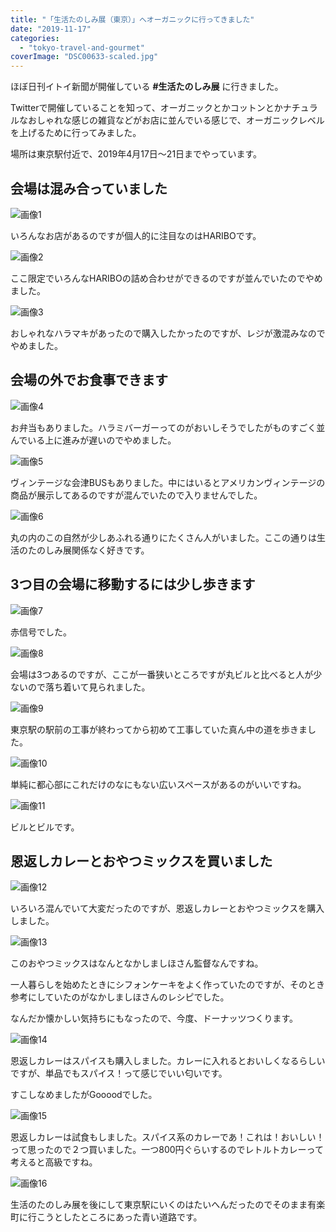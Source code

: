 ```yaml
---
title: "「生活たのしみ展（東京）」へオーガニックに行ってきました"
date: "2019-11-17"
categories: 
  - "tokyo-travel-and-gourmet"
coverImage: "DSC00633-scaled.jpg"
---
```


ほぼ日刊イトイ新聞が開催している **#生活たのしみ展** に行きました。

Twitterで開催していることを知って、オーガニックとかコットンとかナチュラルなおしゃれな感じの雑貨などがお店に並んでいる感じで、オーガニックレベルを上げるために行ってみました。

場所は東京駅付近で、2019年4月17日～21日までやっています。

## 会場は混み合っていました

![画像1](images/picture_pc_07c2690bf3be5d21d195d3e71a69f282.jpg)

いろんなお店があるのですが個人的に注目なのはHARIBOです。

![画像2](images/picture_pc_ee06b3dc733a47e45b04269f59782eaa.jpg)

ここ限定でいろんなHARIBOの詰め合わせができるのですが並んでいたのでやめました。

![画像3](images/picture_pc_ef24675f94e21c467b11c18274ea06f3.jpg)

おしゃれなハラマキがあったので購入したかったのですが、レジが激混みなのでやめました。

## 会場の外でお食事できます

![画像4](images/picture_pc_58c5afb2f7518448346ac51c49fb8dbe.jpg)

お弁当もありました。ハラミバーガーってのがおいしそうでしたがものすごく並んでいる上に進みが遅いのでやめました。

![画像5](images/picture_pc_a079de419b630453d6d9bab7011ae31c.jpg)

ヴィンテージな会津BUSもありました。中にはいるとアメリカンヴィンテージの商品が展示してあるのですが混んでいたので入りませんでした。

![画像6](images/picture_pc_574dc47c51c9c4a1478eef5011e4fe0f.jpg)

丸の内のこの自然が少しあふれる通りにたくさん人がいました。ここの通りは生活のたのしみ展関係なく好きです。

## 3つ目の会場に移動するには少し歩きます

![画像7](images/picture_pc_a556437f886ee1303eabd1e87be27fe8.jpg)

赤信号でした。

![画像8](images/picture_pc_2b269bd078dc0902ba915aa1a0d78d85.jpg)

会場は3つあるのですが、ここが一番狭いところですが丸ビルと比べると人が少ないので落ち着いて見られました。

![画像9](images/picture_pc_1faddd3fbd2f217d6e815b133b0ac69d.jpg)

東京駅の駅前の工事が終わってから初めて工事していた真ん中の道を歩きました。

![画像10](images/picture_pc_ac8b220449b309c9eb2ef5fd8fd3d7b2.jpg)

単純に都心部にこれだけのなにもない広いスペースがあるのがいいですね。

![画像11](images/picture_pc_820c2742a0589b70b8b2df28c915282b.jpg)

ビルとビルです。

## 恩返しカレーとおやつミックスを買いました

![画像12](images/picture_pc_da07b991c4ae635ff7d024b4af769709.jpg)

いろいろ混んでいて大変だったのですが、恩返しカレーとおやつミックスを購入しました。

![画像13](images/picture_pc_61d75463a31ad933c1ce7ed97810a1aa.jpg)

このおやつミックスはなんとなかしましほさん監督なんですね。

一人暮らしを始めたときにシフォンケーキをよく作っていたのですが、そのとき参考にしていたのがなかしましほさんのレシピでした。

なんだか懐かしい気持ちにもなったので、今度、ドーナッツつくります。

![画像14](images/picture_pc_a4050bd61509b017601d20372a0973ea.jpg)

恩返しカレーはスパイスも購入しました。カレーに入れるとおいしくなるらしいですが、単品でもスパイス！って感じでいい匂いです。

すこしなめましたがGoooodでした。

![画像15](images/picture_pc_8082eaee176ad50d76daa58edf0c5230.jpg)

恩返しカレーは試食もしました。スパイス系のカレーであ！これは！おいしい！って思ったので２つ買いました。一つ800円ぐらいするのでレトルトカレーって考えると高級ですね。

![画像16](images/picture_pc_4bec4fb731f58ea728316cb6b41033f0.jpg)

生活のたのしみ展を後にして東京駅にいくのはたいへんだったのでそのまま有楽町に行こうとしたところにあった青い道路です。
